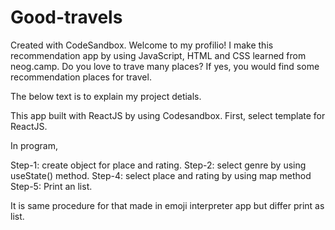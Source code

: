 # Good-travels
Created with CodeSandbox.
Welcome to my profilio! I make this recommendation app by using JavaScript, HTML and CSS learned from neog.camp.
Do you love to trave many places? If yes, you would find some recommendation places for travel. 

The below text is to explain my project detials.

This app built with ReactJS by using Codesandbox.
First, select template for ReactJS.

In program,

Step-1: create object for place and rating.
Step-2: select genre by using useState() method.
Step-4: select place and rating by using map method
Step-5: Print an list.


It is same procedure for that made in emoji interpreter app but differ print as list.
